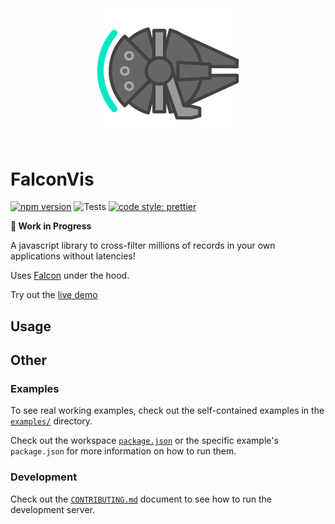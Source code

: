 <p align="center">
  <img src="logo/logo.png" width="200" style="transform: rotate(90deg);">
</p>

# FalconVis

[![npm version](https://img.shields.io/npm/v/falcon-vis.svg)](https://www.npmjs.com/package/falcon-vis) ![Tests](https://github.com/cmudig/falcon/workflows/Node.js%20CI/badge.svg) [![code style: prettier](https://img.shields.io/badge/code_style-prettier-ff69b4.svg?style=rounded)](https://github.com/prettier/prettier)

**🚧 Work in Progress**

A javascript library to cross-filter millions of records in your own applications without latencies!

Uses [Falcon](https://github.com/vega/falcon) under the hood.

Try out the [live demo](http://dig.cmu.edu/falcon/)

## Usage

## Other

### Examples

To see real working examples, check out the self-contained examples in the [`examples/`](examples/) directory.

Check out the workspace [`package.json`](package.json) or the specific example's `package.json` for more information on how to run them.

### Development

Check out the [`CONTRIBUTING.md`](CONTRIBUTING.md) document to see how to run the development server.
